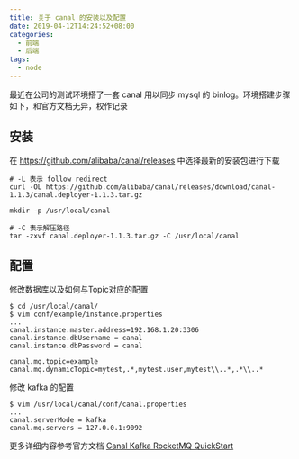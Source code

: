 ```yaml
---
title: 关于 canal 的安装以及配置
date: 2019-04-12T14:24:52+08:00
categories:
  - 前端
  - 后端
tags:
  - node
---
```


最近在公司的测试环境搭了一套 canal 用以同步 mysql 的 binlog。环境搭建步骤如下，和官方文档无异，权作记录

<!--more-->

## 安装

在 <https://github.com/alibaba/canal/releases> 中选择最新的安装包进行下载

```shell
# -L 表示 follow redirect
curl -OL https://github.com/alibaba/canal/releases/download/canal-1.1.3/canal.deployer-1.1.3.tar.gz

mkdir -p /usr/local/canal

# -C 表示解压路径
tar -zxvf canal.deployer-1.1.3.tar.gz -C /usr/local/canal
```

## 配置

修改数据库以及如何与Topic对应的配置

```shell
$ cd /usr/local/canal/
$ vim conf/example/instance.properties
...
canal.instance.master.address=192.168.1.20:3306
canal.instance.dbUsername = canal
canal.instance.dbPassword = canal

canal.mq.topic=example
canal.mq.dynamicTopic=mytest,.*,mytest.user,mytest\\..*,.*\\..*
```

修改 kafka 的配置

```shell
$ vim /usr/local/canal/conf/canal.properties
...
canal.serverMode = kafka
canal.mq.servers = 127.0.0.1:9092
```

更多详细内容参考官方文档 [Canal Kafka RocketMQ QuickStart](https://github.com/alibaba/canal/wiki/Canal-Kafka-RocketMQ-QuickStart)
